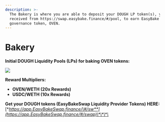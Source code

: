 ```yaml
---
description: >-
  The Bakery is where you are able to deposit your DOUGH LP token(s), you
  received from https://swap.easybake.finance/#/pool, to earn EasyBake's native
  governance token, OVEN.
---
```


# Bakery

**Initial DOUGH Liquidity Pools \(LPs\) for baking OVEN tokens:**

![](https://lh5.googleusercontent.com/9aRgjqmGwHZMlV7Ofvur-lx4mVQTtt3Z6Js7uj7xZpnpNvdDvl_mBoyi2KmBaPPUwdfjhZq1DBbl7CjMPmlzEelVUoJRO4IOu0JoAbYEFMhKcuLRVS_xIyecBE3sx2QUB1hrBN9u)

**Reward Multipliers:**

* **OVEN/WETH \(20x Rewards\)**
* **USDC/WETH \(10x Rewards\)**

**Get your DOUGH tokens \(EasyBakeSwap Liquidity Provider Tokens\) HERE:** [**https://app.EasyBakeSwap.finance/\#/sw**](https://app.EasyBakeSwap.finance/#/swap)\*\*\*\*

